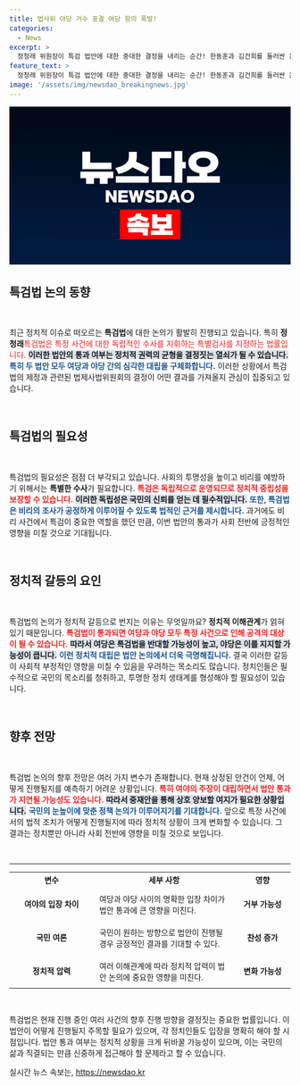```yaml
---
title: 법사위 야당 거수 표결 여당 항의 폭발!
categories:
  - News
excerpt: >
  정청래 위원장이 특검 법안에 대한 중대한 결정을 내리는 순간! 한동훈과 김건희를 둘러싼 논란이 수면 위로 떠오르며 국회가 긴장감에 휩싸였다. 과연 어떤 결과가 펼쳐질까? 클릭해 확인해보세요!
feature_text: >
  정청래 위원장이 특검 법안에 대한 중대한 결정을 내리는 순간! 한동훈과 김건희를 둘러싼 논란이 수면 위로 떠오르며 국회가 긴장감에 휩싸였다. 과연 어떤 결과가 펼쳐질까? 클릭해 확인해보세요!
image: '/assets/img/newsdao_breakingnews.jpg'
---
```


<p><img src="/assets/img/newsdao_breakingnews.jpg" alt="implanttips 속보" /></p>

<h2 data-ke-size="size26">특검법 논의 동향</h2>

<p data-ke-size="size16">&nbsp;</p>

<p data-ke-size="size16">최근 정치적 이슈로 떠오르는 <b>특검법</b>에 대한 논의가 활발히 진행되고 있습니다. 특히 <b>정청래</b 국회 법제사법위원회 위원장이 이끄는 회의에서 '한동훈 특검법'과 '김건희 특검법'이 주요 안건으로 다루어졌습니다. 이러한 법안들은 정치적, 사회적 파장을 일으키며 여론의 뜨거운 감자로 떠오르고 있습니다. <b><span style="color: #ee2323;">특검법은 특정 사건에 대한 독립적인 수사를 지휘하는 특별검사를 지정하는 법률입니다.</span></b> <b><span style="background-color: #21538527;">이러한 법안의 통과 여부는 정치적 권력의 균형을 결정짓는 열쇠가 될 수 있습니다.</span></b> <b><span style="color: #1a5490;">특히 두 법안 모두 여당과 야당 간의 심각한 대립을 구체화합니다.</span></b> 이러한 상황에서 특검법의 제정과 관련된 법제사법위원회의 결정이 어떤 결과를 가져올지 관심이 집중되고 있습니다.</p>

<p data-ke-size="size16">&nbsp;</p>

<h2 data-ke-size="size26">특검법의 필요성</h2>

<p data-ke-size="size16">&nbsp;</p>

<p data-ke-size="size16">특검법의 필요성은 점점 더 부각되고 있습니다. 사회의 투명성을 높이고 비리를 예방하기 위해서는 <b>특별한 수사</b>가 필요합니다. <b><span style="color: #ee2323;">특검은 독립적으로 운영되므로 정치적 중립성을 보장할 수 있습니다.</span></b> <b><span style="background-color: #21538527;">이러한 독립성은 국민의 신뢰를 얻는 데 필수적입니다.</span></b> <b><span style="color: #1a5490;">또한, 특검법은 비리의 조사가 공정하게 이루어질 수 있도록 법적인 근거를 제시합니다.</span></b> 과거에도 비리 사건에서 특검이 중요한 역할을 했던 만큼, 이번 법안의 통과가 사회 전반에 긍정적인 영향을 미칠 것으로 기대됩니다.</p>

<p data-ke-size="size16">&nbsp;</p>

<h2 data-ke-size="size26">정치적 갈등의 요인</h2>

<p data-ke-size="size16">&nbsp;</p>

<p data-ke-size="size16">특검법의 논의가 정치적 갈등으로 번지는 이유는 무엇일까요? <b>정치적 이해관계</b>가 얽혀 있기 때문입니다. <b><span style="color: #ee2323;">특검법이 통과되면 여당과 야당 모두 특정 사건으로 인해 공격의 대상이 될 수 있습니다.</span></b> <b><span style="background-color: #21538527;">따라서 여당은 특검법을 반대할 가능성이 높고, 야당은 이를 지지할 가능성이 큽니다.</span></b> <b><span style="color: #1a5490;">이런 정치적 대립은 법안 논의에서 더욱 극명해집니다.</span></b> 결국 이러한 갈등이 사회적 부정적인 영향을 미칠 수 있음을 우려하는 목소리도 많습니다. 정치인들은 필수적으로 국민의 목소리를 청취하고, 투명한 정치 생태계를 형성해야 할 필요성이 있습니다.</p>

<p data-ke-size="size16">&nbsp;</p>

<h2 data-ke-size="size26">향후 전망</h2>

<p data-ke-size="size16">&nbsp;</p>

<p data-ke-size="size16">특검법 논의의 향후 전망은 여러 가지 변수가 존재합니다. 현재 상정된 안건이 언제, 어떻게 진행될지를 예측하기 어려운 상황입니다. <b><span style="color: #ee2323;">특히 여야의 주장이 대립하면서 법안 통과가 지연될 가능성도 있습니다.</span></b> <b><span style="background-color: #21538527;">따라서 중재안을 통해 상호 양보할 여지가 필요한 상황입니다.</span></b> <b><span style="color: #1a5490;">국민의 눈높이에 맞춘 정책 논의가 이루어지기를 기대합니다.</span></b> 앞으로 특정 사건에서의 법적 조치가 어떻게 진행될지에 따라 정치적 상황이 크게 변화할 수 있습니다. 그 결과는 정치뿐만 아니라 사회 전반에 영향을 미칠 것으로 보입니다.</p>

<p data-ke-size="size16">&nbsp;</p>

<hr />

<table style="width: 100%;">
  <tr>
    <th style="width: 30%;"><b>변수</b></th>
    <th style="width: 50%;"><b>세부 사항</b></th>
    <th style="width: 20%; text-align: center;"><b>영향</b></th>
  </tr>
  <tr>
    <td style="text-align: center; height: 17px;"><b>여야의 입장 차이</b></td>
    <td style="padding: 10px;">여당과 야당 사이의 명확한 입장 차이가 법안 통과에 큰 영향을 미친다.</td>
    <td style="text-align: center; height: 17px;"><b>거부 가능성</b></td>
  </tr>
  <tr>
    <td style="text-align: center; height: 17px;"><b>국민 여론</b></td>
    <td style="padding: 10px;">국민이 원하는 방향으로 법안이 진행될 경우 긍정적인 결과를 기대할 수 있다.</td>
    <td style="text-align: center; height: 17px;"><b>찬성 증가</b></td>
  </tr>
  <tr>
    <td style="text-align: center; height: 17px;"><b>정치적 압력</b></td>
    <td style="padding: 10px;">여러 이해관계에 따라 정치적 압력이 법안 논의에 중요한 영향을 미친다.</td>
    <td style="text-align: center; height: 17px;"><b>변화 가능성</b></td>
  </tr>
</table>

<p data-ke-size="size16">&nbsp;</p>

<p data-ke-size="size16">특검법은 현재 진행 중인 여러 사건의 향후 진행 방향을 결정짓는 중요한 법률입니다. 이 법안이 어떻게 진행될지 주목할 필요가 있으며, 각 정치인들도 입장을 명확히 해야 할 시점입니다. 법안 통과 여부는 정치적 상황을 크게 뒤바꿀 가능성이 있으며, 이는 국민의 삶과 직결되는 만큼 신중하게 접근해야 할 문제라고 할 수 있습니다.</p>
실시간 뉴스 속보는, <a href="https://newsdao.kr" rel="dofollow">https://newsdao.kr</a>


